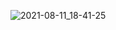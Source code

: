 ![2021-08-11_18-41-25](https://user-images.githubusercontent.com/17678404/129060577-86066ec2-4a24-4092-a449-3d591ff23d8e.png)

